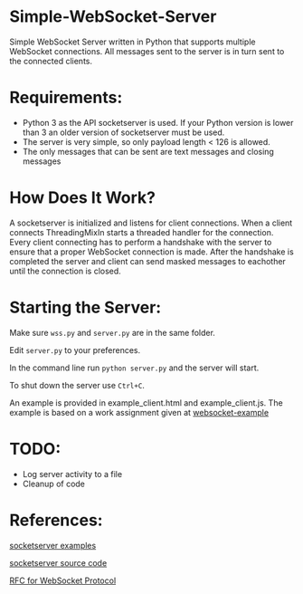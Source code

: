 # Simple-WebSocket-Server

Simple WebSocket Server written in Python that supports multiple WebSocket connections. All messages sent to the server is in turn sent to the connected clients.

# Requirements:

- Python 3 as the API socketserver is used. If your Python version is lower than 3 an older version of socketserver must be used.
- The server is very simple, so only payload length < 126 is allowed.
- The only messages that can be sent are text messages and closing messages

# How Does It Work?

A socketserver is initialized and listens for client connections. When a client connects ThreadingMixIn starts a threaded handler for the connection. Every client connecting has to perform a handshake with the server to ensure that a proper WebSocket connection is made. After the handshake is completed the server and client can send masked messages to eachother until the connection is closed.

# Starting the Server:

Make sure `wss.py` and `server.py` are in the same folder.

Edit `server.py` to your preferences.

In the command line run `python server.py` and the server will start.

To shut down the server use `Ctrl+C`.

An example is provided in example_client.html and example_client.js. The example is based on a work assignment given at [websocket-example](https://github.com/ntnu-tdat2004/websocket-example)

# TODO:

- Log server activity to a file
- Cleanup of code

# References:
[socketserver examples](https://docs.python.org/3.4/library/socketserver.html)

[socketserver source code](https://hg.python.org/cpython/file/3.4/Lib/socketserver.py)

[RFC for WebSocket Protocol](https://tools.ietf.org/html/rfc6455)
